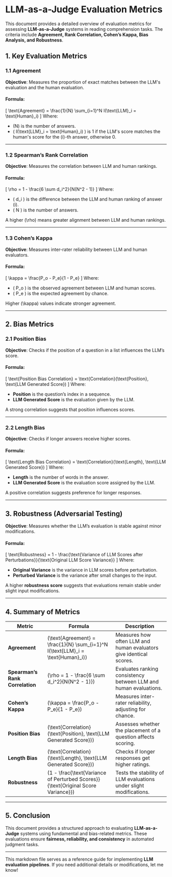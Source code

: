 # **LLM-as-a-Judge Evaluation Metrics**

This document provides a detailed overview of evaluation metrics for assessing **LLM-as-a-Judge** systems in reading comprehension tasks. The criteria include **Agreement, Rank Correlation, Cohen’s Kappa, Bias Analysis, and Robustness**.

## **1. Key Evaluation Metrics**

### **1.1 Agreement**
**Objective**: Measures the proportion of exact matches between the LLM's evaluation and the human evaluation.

#### **Formula**:
\[
\text{Agreement} = \frac{1}{N} \sum_{i=1}^N I(\text{LLM}_i = \text{Human}_i)
\]
Where:
- \(N\) is the number of answers.
- \( I(\text{LLM}_i = \text{Human}_i) \) is 1 if the LLM's score matches the human's score for the \(i\)-th answer, otherwise 0.

---

### **1.2 Spearman’s Rank Correlation**
**Objective**: Measures the correlation between LLM and human rankings.

#### **Formula**:
\[
\rho = 1 - \frac{6 \sum d_i^2}{N(N^2 - 1)}
\]
Where:
- \( d_i \) is the difference between the LLM and human ranking of answer \(i\).
- \( N \) is the number of answers.

A higher \(\rho\) means greater alignment between LLM and human rankings.

---

### **1.3 Cohen’s Kappa**
**Objective**: Measures inter-rater reliability between LLM and human evaluators.

#### **Formula**:
\[
\kappa = \frac{P_o - P_e}{1 - P_e}
\]
Where:
- \( P_o \) is the observed agreement between LLM and human scores.
- \( P_e \) is the expected agreement by chance.

Higher \(\kappa\) values indicate stronger agreement.

---

## **2. Bias Metrics**

### **2.1 Position Bias**
**Objective**: Checks if the position of a question in a list influences the LLM’s score.

#### **Formula**:
\[
\text{Position Bias Correlation} = \text{Correlation}(\text{Position}, \text{LLM Generated Score})
\]
Where:
- **Position** is the question’s index in a sequence.
- **LLM Generated Score** is the evaluation given by the LLM.

A strong correlation suggests that position influences scores.

---

### **2.2 Length Bias**
**Objective**: Checks if longer answers receive higher scores.

#### **Formula**:
\[
\text{Length Bias Correlation} = \text{Correlation}(\text{Length}, \text{LLM Generated Score})
\]
Where:
- **Length** is the number of words in the answer.
- **LLM Generated Score** is the evaluation score assigned by the LLM.

A positive correlation suggests preference for longer responses.

---

## **3. Robustness (Adversarial Testing)**
**Objective**: Measures whether the LLM’s evaluation is stable against minor modifications.

#### **Formula**:
\[
\text{Robustness} = 1 - \frac{\text{Variance of LLM Scores after Perturbations}}{\text{Original LLM Score Variance}}
\]
Where:
- **Original Variance** is the variance in LLM scores before perturbation.
- **Perturbed Variance** is the variance after small changes to the input.

A higher **robustness score** suggests that evaluations remain stable under slight input modifications.

---

## **4. Summary of Metrics**

| Metric                      | Formula                                                                                           | Description                                                         |
|-----------------------------|---------------------------------------------------------------------------------------------------|---------------------------------------------------------------------|
| **Agreement**                | \(\text{Agreement} = \frac{1}{N} \sum_{i=1}^N I(\text{LLM}_i = \text{Human}_i)\)                   | Measures how often LLM and human evaluators give identical scores.  |
| **Spearman’s Rank Correlation** | \(\rho = 1 - \frac{6 \sum d_i^2}{N(N^2 - 1)}\)                                                     | Evaluates ranking consistency between LLM and human evaluations.    |
| **Cohen’s Kappa**           | \(\kappa = \frac{P_o - P_e}{1 - P_e}\)                                                             | Measures inter-rater reliability, adjusting for chance.             |
| **Position Bias**           | \(\text{Correlation}(\text{Position}, \text{LLM Generated Score})\) | Assesses whether the placement of a question affects scoring.       |
| **Length Bias**             | \(\text{Correlation}(\text{Length}, \text{LLM Generated Score})\)   | Checks if longer responses get higher ratings.                      |
| **Robustness**              | \(1 - \frac{\text{Variance of Perturbed Scores}}{\text{Original Score Variance}}\) | Tests the stability of LLM evaluations under slight modifications. |

---

## **5. Conclusion**
This document provides a structured approach to evaluating **LLM-as-a-Judge** systems using fundamental and bias-related metrics. These evaluations ensure **fairness, reliability, and consistency** in automated judgment tasks.

---

This markdown file serves as a reference guide for implementing **LLM evaluation pipelines**. If you need additional details or modifications, let me know!
